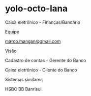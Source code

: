 yolo-octo-lana
==============

Caixa eletrônico - Finanças/Bancário

Equipe

marco.mangan@gmail.com


Visão

Cadastro de contas - Gerente do Banco

Caixa eletrônico - Cliente do Banco

Sistemas similares

HSBC
BB
Banrisul




